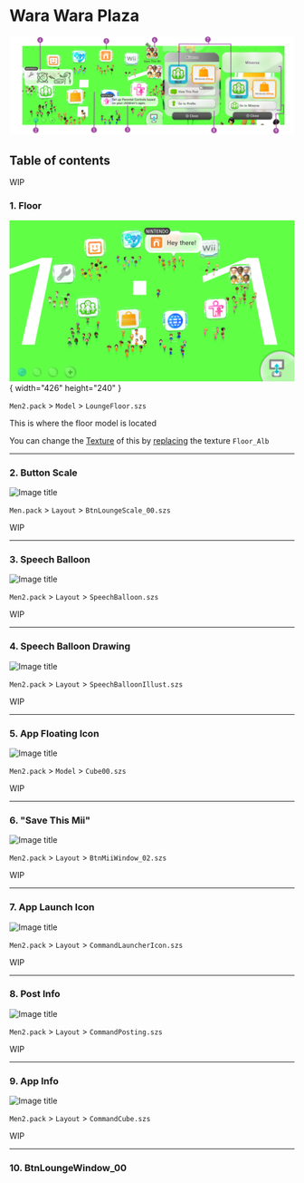 # Wara Wara Plaza

![image](imgs/wwptutorial.png)

## Table of contents

WIP

### 1. Floor

![Image title](../themes/static/imgs/static/s4.png){ width="426" height="240" }

`Men2.pack` > `Model` > `LoungeFloor.szs`

This is where the floor model is located

You can change the [Texture](../general/textures.md) of this by [replacing](../general/exportimport.md#replace) the texture `Floor_Alb`

----------------------

### 2. Button Scale

![Image title](#)

`Men.pack` > `Layout` > `BtnLoungeScale_00.szs`

WIP

----------------------

### 3. Speech Balloon

![Image title](#)

`Men2.pack` > `Layout` > `SpeechBalloon.szs`

WIP

----------------------

### 4. Speech Balloon Drawing

![Image title](#)

`Men2.pack` > `Layout` > `SpeechBalloonIllust.szs`

WIP

----------------------

### 5. App Floating Icon

![Image title](#)

`Men2.pack` > `Model` > `Cube00.szs`

WIP

----------------------

### 6. "Save This Mii"

![Image title](#)

`Men2.pack` > `Layout` > `BtnMiiWindow_02.szs`

WIP

----------------------

### 7. App Launch Icon

![Image title](#)

`Men2.pack` > `Layout` > `CommandLauncherIcon.szs`

WIP

----------------------

### 8. Post Info

![Image title](#)

`Men2.pack` > `Layout` > `CommandPosting.szs`

WIP

----------------------

### 9. App Info

![Image title](#)

`Men2.pack` > `Layout` > `CommandCube.szs`

WIP

----------------------

### 10. BtnLoungeWindow_00